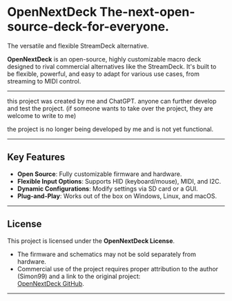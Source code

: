 # OpenNextDeck The-next-open-source-deck-for-everyone.
The versatile and flexible StreamDeck alternative.

**OpenNextDeck** is an open-source, highly customizable macro deck designed to rival commercial alternatives like the StreamDeck. It's built to be flexible, powerful, and easy to adapt for various use cases, from streaming to MIDI control.

---

this project was created by me and ChatGPT.
anyone can further develop and test the project. (if someone wants to take over the project, they are welcome to write to me)

the project is no longer being developed by me and is not yet functional.

---

## Key Features
- **Open Source**: Fully customizable firmware and hardware.
- **Flexible Input Options**: Supports HID (keyboard/mouse), MIDI, and I2C.
- **Dynamic Configurations**: Modify settings via SD card or a GUI.
- **Plug-and-Play**: Works out of the box on Windows, Linux, and macOS.

---

## License
This project is licensed under the **OpenNextDeck License**.  
- The firmware and schematics may not be sold separately from hardware.
- Commercial use of the project requires proper attribution to the author (Simon99) and a link to the original project:  
  [OpenNextDeck GitHub](https://github.com/Simon99de/OpenNextDeck).

---
